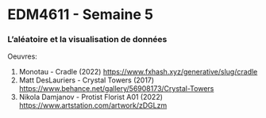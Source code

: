 # EDM4611 - Semaine 5
### L’aléatoire et la visualisation de données

Oeuvres: 
1. Monotau - Cradle (2022) https://www.fxhash.xyz/generative/slug/cradle
2. Matt DesLauriers - Crystal Towers (2017) https://www.behance.net/gallery/56908173/Crystal-Towers
3. Nikola Damjanov - Protist Florist A01 (2022) https://www.artstation.com/artwork/zDGLzm